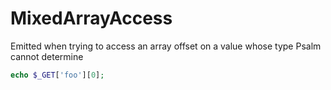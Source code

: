 # MixedArrayAccess

Emitted when trying to access an array offset on a value whose type Psalm cannot determine

```php
echo $_GET['foo'][0];
```

